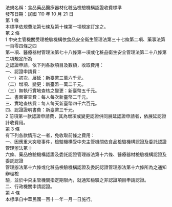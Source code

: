 法規名稱：食品藥品醫療器材化粧品檢驗機構認證收費標準  
發布日期：民國 110 年 10 月 21 日  
第 1 條  
本標準依規費法第七條及第十條第一項規定訂定之。  
第 2 條  
1 中央主管機關受理檢驗機構依食品安全衛生管理法第三十七條第二項、藥事法第一百零四條之四  
第一項、醫療器材管理法第七十八條第一項或化粧品衛生安全管理法第二十八條第二項規定所為  
之認證申請，依下列各款項目及數額，收取費用：  
一、認證申請費：  
（一）初次、展延：新臺幣三萬六千元。  
（二）增項、變更：新臺幣一萬二千元。  
（三）無執行實地查核之變更：新臺幣五千元。  
二、書面審查費：每人每次新臺幣二千元。  
三、實地查核費：每人每天新臺幣四千六百元。  
四、認證證明書費：新臺幣三千元。  
2 前項第一款認證申請費，其為增項或變更認證併同展延認證申請者，依展延認證計收費用。  
第 3 條  
有下列各款情形之一者，免收取前條之費用：  
一、因應重大突發事件，檢驗機構受中央主管機關依食品檢驗機構認證及委託認證管理辦法第十  
六條、藥品檢驗機構認證及委託認證管理辦法第十六條、醫療器材檢驗機構認證及委託認證  
管理辦法第十六條或化粧品檢驗機構認證及委託認證管理辦法第十六條所為之通知辦理檢  
驗，並於中央主管機關指定期限內，就通知檢驗之非認證項目申請認證。  
二、行政機關申請認證。  
第 4 條  
本標準自中華民國一百十一年一月一日施行。  


